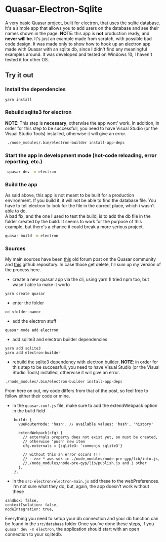 # Quasar-Electron-Sqlite

A very basic Quasar project, built for electron, that uses the sqlite database. It's a simple app that allows you to add users on the database and see their names shown in the page.
**NOTE**: this app is **not** production ready, and **never will be**. It's just an example made from scratch, with possible bad code design. It was made only to show how to hook up an electron app made
with Quasar with an sqlite db, since I didn't find any meaningful examples around. 
It was developed and tested on Windows 10, I haven't tested it for other OS. 


## Try it out

### Install the dependencies
```bash
yarn install
```
### Rebuild sqlite3 for electron
**NOTE**: This step is **necessary**, otherwise the app wont' work. In addition, in order for this step to be successfull, you need to have Visual Studio (or the Visual Studio Tools) installed, otherwise it will give an error.

```bash
 ./node_modules/.bin/electron-builder install-app-deps
```

### Start the app in development mode (hot-code reloading, error reporting, etc.)
```bash
 quasar dev -m electron
```


### Build the app
As said above, this app is not meant to be built for a production environment. If you build it, it will not be able to find the database file. You have to tell electron to look for the file in the correct place,
which i wasn't able to do.  
A bad fix, and the one I used to test the build, is to add the db file in the folder created by the build. It seems to work for the purpose of this example, but there's a chance it could break a more serious project.
```bash
quasar build -m electron
```

### Sources
My main sources have been [this](https://forum.quasar-framework.org/topic/335/sqlite3-in-electron-wrapper/6) old forum post on the Quasar community and [this](https://github.com/luwanquan/electron-vue-sqlite3-demo) github repository. 
In case those get delete, I'll sum up my version of the process here.
- create a new quasar app via the cli, using yarn (I tried npm too, but wasn't able to make it work)
```
yarn create quasar
```
- enter the folder
```
cd <folder-name>
```
- add the electron stuff
```
quasar mode add electron
```
- add sqlite3 and electron builder dependencies
```
yarn add sqlite3
yarn add electron-builder
```
- rebuild the sqlite3 dependency with electron builder. **NOTE**: in order for this step to be successfull, you need to have Visual Studio (or the Visual Studio Tools) installed, otherwise it will give an error.
```
./node_modules/.bin/electron-builder install-app-deps
```

From here on out, my code differs from that of the post, so feel free to follow either their code or mine.
- in the `quasar.conf.js` file, make sure to add the extendWebpack option in the build field
```
    build: {
      vueRouterMode: 'hash', // available values: 'hash', 'history'

      extendWebpack(cfg) {
        // externals property does not exist yet, so must be created, 
        // otherwise 'push' new item
        cfg.externals = {sqlite3: 'commonjs sqlite3'}

        // without this an error occurs !!!
        // -->>> * aws-sdk in ./node_modules/node-pre-gyp/lib/info.js, 
        //./node_modules/node-pre-gyp/lib/publish.js and 1 other
      },
    },
```
- in the `src-electron/electron-main.js` add these to the webPreferences. I'm not sure what they do, but, again, the app doesn't work without these
```
sandbox: false,
contextIsolation: false,
nodeIntegration: true,
```
Everything you need to setup your db connection and your db function can be found in the  `src/database` folder
Once you've done these steps, if you `quasar dev -m electron`, the application should start with an open connection to your sqlitedb.